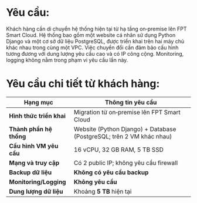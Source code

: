 # Yêu cầu:
Khách hàng cần di chuyển hệ thống hiện tại từ hạ tầng on‑premise lên FPT Smart Cloud. Hệ thống bao gồm một website cá nhân sử dụng Python Django và một cơ sở dữ liệu PostgreSQL, được triển khai trên hai máy chủ khác nhau trong cùng một VPC. Việc chuyển đổi cần đảm bảo cấu hình tương đương với dung lượng yêu cầu cao và có IP công cộng. Monitoring, logging không nằm trong phạm vi yêu cầu lần này.

# Yêu cầu chi tiết từ khách hàng:
| Hạng mục                 | Thông tin yêu cầu                                                                   |
| ------------------------ | ----------------------------------------------------------------------------------- |
| **Hình thức triển khai** | Migration từ on‑premise lên FPT Smart Cloud                                         |
| **Thành phần hệ thống**  | Website (Python Django) + Database (PostgreSQL; trên 2 VM khác nhau)                |
| **Cấu hình VM yêu cầu**  | 16 vCPU, 32 GB RAM, 5 TB SSD                                                       |
| **Mạng và truy cập**     | Có 2 public IP; không yêu cầu firewall                                              |
| **Backup dữ liệu**       | **Không có yêu cầu backup**                                                         |
| **Monitoring/Logging**   | **Không yêu cầu**                                                                   |
| **Dung lượng dữ liệu**   | Khoảng **5 TB** hiện tại                                                             |